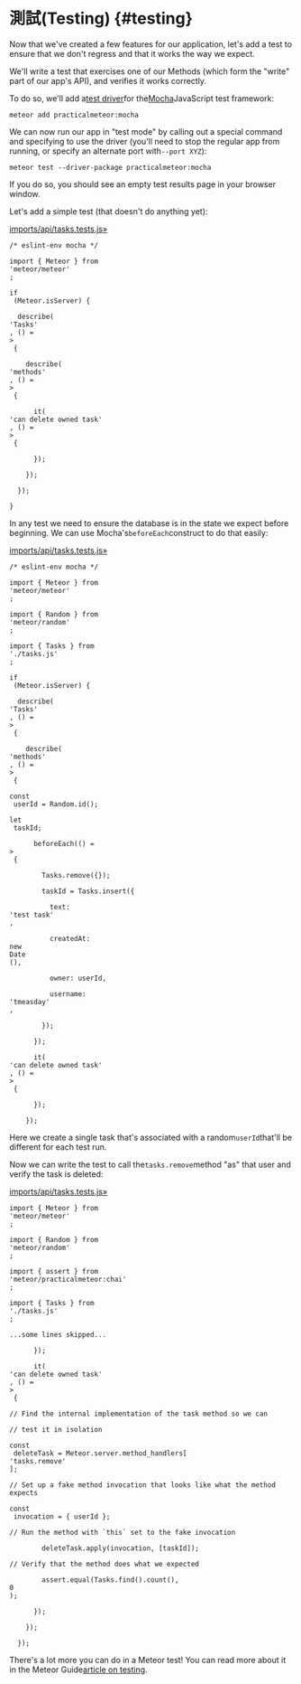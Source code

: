 # 測試\(Testing\) {#testing}

Now that we've created a few features for our application, let's add a test to ensure that we don't regress and that it works the way we expect.

We'll write a test that exercises one of our Methods \(which form the "write" part of our app's API\), and verifies it works correctly.

To do so, we'll add a[test driver](http://guide.meteor.com/testing.html#test-driver)for the[Mocha](https://mochajs.org/)JavaScript test framework:

```
meteor add practicalmeteor:mocha
```

We can now run our app in "test mode" by calling out a special command and specifying to use the driver \(you'll need to stop the regular app from running, or specify an alternate port with`--port XYZ`\):

```
meteor test --driver-package practicalmeteor:mocha
```

If you do so, you should see an empty test results page in your browser window.

Let's add a simple test \(that doesn't do anything yet\):

[imports/api/tasks.tests.js»](https://github.com/meteor/simple-todos/commit/92f2ca1d2865a5fd196879bb0185fd2edf3c619c)

```
/* eslint-env mocha */
```

```
import { Meteor } from 
'meteor/meteor'
;
```

```
if
 (Meteor.isServer) {
```

```
  describe(
'Tasks'
, () =
>
 {
```

```
    describe(
'methods'
, () =
>
 {
```

```
      it(
'can delete owned task'
, () =
>
 {
```

```
      });
```

```
    });
```

```
  });
```

```
}
```

In any test we need to ensure the database is in the state we expect before beginning. We can use Mocha's`beforeEach`construct to do that easily:

[imports/api/tasks.tests.js»](https://github.com/meteor/simple-todos/commit/cd403a50cacba784de11a7a94e6d55bc884b33fb)

```
/* eslint-env mocha */
```

```
import { Meteor } from 
'meteor/meteor'
;
```

```
import { Random } from 
'meteor/random'
;
```

```
import { Tasks } from 
'./tasks.js'
;
```

```
if
 (Meteor.isServer) {
```

```
  describe(
'Tasks'
, () =
>
 {
```

```
    describe(
'methods'
, () =
>
 {
```

```
const
 userId = Random.id();
```

```
let
 taskId;
```

```
      beforeEach(() =
>
 {
```

```
        Tasks.remove({});
```

```
        taskId = Tasks.insert({
```

```
          text: 
'test task'
,
```

```
          createdAt: 
new
Date
(),
```

```
          owner: userId,
```

```
          username: 
'tmeasday'
,
```

```
        });
```

```
      });
```

```
      it(
'can delete owned task'
, () =
>
 {
```

```
      });
```

```
    });
```

Here we create a single task that's associated with a random`userId`that'll be different for each test run.

Now we can write the test to call the`tasks.remove`method "as" that user and verify the task is deleted:

[imports/api/tasks.tests.js»](https://github.com/meteor/simple-todos/commit/9a08b96bae018a4ecb3d23dada624accdb817cb0)

```
import { Meteor } from 
'meteor/meteor'
;
```

```
import { Random } from 
'meteor/random'
;
```

```
import { assert } from 
'meteor/practicalmeteor:chai'
;
```

```
import { Tasks } from 
'./tasks.js'
;
```

```
...some lines skipped...
```

```
      });
```

```
      it(
'can delete owned task'
, () =
>
 {
```

```
// Find the internal implementation of the task method so we can
```

```
// test it in isolation
```

```
const
 deleteTask = Meteor.server.method_handlers[
'tasks.remove'
];
```

```
// Set up a fake method invocation that looks like what the method expects
```

```
const
 invocation = { userId };
```

    // Run the method with `this` set to the fake invocation

```
        deleteTask.apply(invocation, [taskId]);
```

```
// Verify that the method does what we expected
```

```
        assert.equal(Tasks.find().count(), 
0
);
```

```
      });
```

```
    });
```

```
  });
```

There's a lot more you can do in a Meteor test! You can read more about it in the Meteor Guide[article on testing](http://guide.meteor.com/testing.html).


